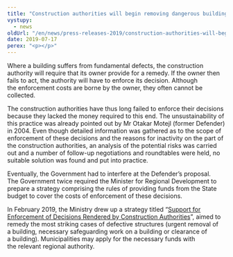 ```yaml
---
title: "Construction authorities will begin removing dangerous buildings"
vystupy:
  - news
oldUrl: "/en/news/press-releases-2019/construction-authorities-will-begin-removing-dangerous-buildings/"
date: 2019-07-17
perex: "<p></p>"
---
```


<!-- imported from the old website -->

<p>Where a building suffers from fundamental defects, the construction authority will require that its owner provide for a remedy. If the owner then fails to act, the authority will have to enforce its decision. Although the enforcement costs are borne by the owner, they often cannot be collected.</p> <p>The construction authorities have thus long failed to enforce their decisions because they lacked the money required to this end. The unsustainability of this practice was already pointed out by Mr Otakar Motejl (former Defender) in 2004. Even though detailed information was gathered as to the scope of enforcement of these decisions and the reasons for inactivity on the part of the construction authorities, an analysis of the potential risks was carried out and a number of follow-up negotiations and roundtables were held, no suitable solution was found and put into practice.</p> <p>Eventually, the Government had to interfere at the Defender’s proposal. The Government twice required the Minister for Regional Development to prepare a strategy comprising the rules of providing funds from the State budget to cover the costs of enforcement of these decisions.</p> In February 2019, the Ministry drew up a strategy titled “<a href="https://www.mmr.cz/cs/Narodni-dotace/Podpora-a-rozvoj-regionu/Program-vykonu-rozhodnuti-stavebnich-uradu" target="_blank">Support for Enforcement of Decisions Rendered by Construction Authorities</a>”, aimed to remedy the most striking cases of defective structures (urgent removal of a building, necessary safeguarding work on a building or clearance of a building). Municipalities may apply for the necessary funds with the relevant regional authority.

